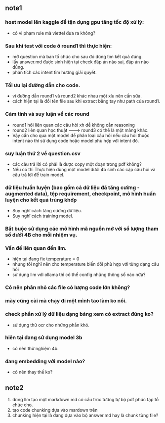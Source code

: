 ## note1
### host model lên kaggle để tận dụng gpu tăng tốc độ xử lý:
- có vi phạm rule mà viettel đưa ra không?

### Sau khi test với code ở round1 thì thực hiện:
- mở question mà ban tổ chức cho sau đó dùng tìm kết quả đúng.
- lấy answer.md được sinh hiện tại check đáp án nào sai, đáp án nào đúng.
- phân tích các intent tìm hướng giải quyết.

### Tối ưu lại đường dẫn cho code.
- vì đường dẫn round1 và round2 khác nhau một xíu nên cần sửa.
- cách hiện tại là đổi tên file sau khi extract bằng tay như path của round1.

### Cảm tính và suy luận về các round
- round1 hỏi liên quan các câu hỏi xh dễ không cần reasoning 
- round2 liên quan học thuật 
---> round3 có thể là một mảng khác.
- Vậy cần cho qua một model để phân loại câu hỏi nếu câu hỏi thuộc intent nào thì sử dụng code hoặc model phù hợp với intent đó.

### suy luận thứ 2 về question.csv
- các câu trả lời có phải là được copy một đoạn trong pdf không? 
- Nếu có thì Thực hiện dùng một model dưới 4b sinh các cặp câu hỏi và câu trả lời để train model.

###  dữ liệu huấn luyện (bao gồm cả dữ liệu đã tăng cường - augmented data), tệp requirement, checkpoint, mô hình huấn luyện cho kết quả trùng khớp
- Suy nghĩ cách tăng cường dữ liệu.
- Suy nghĩ cách training model.


### Bắt buộc sử dụng các mô hình mã nguồn mở với số lượng tham số dưới 4B cho mỗi nhiệm vụ.


### Vấn đề liên quan đến llm.
- hiện tại đang fix temperature = 0
- nhưng tôi nghĩ nên cho temperature biến đổi phù hợp với từng dạng câu hỏi
- sử dụng llm với ollama thì có thể config những thông số nào nữa?

### Có nên phân nhỏ các file có lượng code lớn không?

### mày cũng cài mà chạy đi một mình tao làm ko nổi.

### check phần xử lý dữ liệu dạng bảng xem có extract đúng ko?
- sử dụng thử ocr cho những phần khó.

### hiên tại đang sử dụng model 3b
- có nên thử nghiệm 4b.

### đang embedding với model nào?
- có nên thay thế ko?

## note2
1. dùng llm tạo một markdown.md có cấu trúc tương tự bộ pdf phức tạp tổ chức cho.
2. tạo code chunking dựa vào mardown trên 
3. chunking hiện tại là đang dựa vào bộ answer.md hay là chunk từng file?